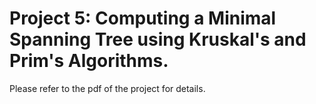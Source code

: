 # Project 5: Computing a Minimal Spanning Tree using Kruskal's and Prim's Algorithms.

Please refer to the pdf of the project for details.
